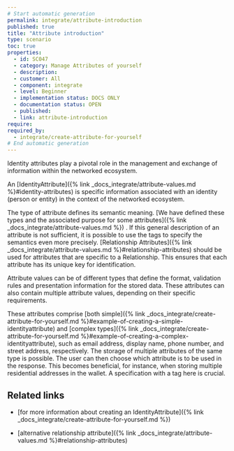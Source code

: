 ```yaml
---
# Start automatic generation
permalink: integrate/attribute-introduction
published: true
title: "Attribute introduction"
type: scenario
toc: true
properties:
  - id: SC047
  - category: Manage Attributes of yourself
  - description:
  - customer: All
  - component: integrate
  - level: Beginner
  - implementation status: DOCS ONLY
  - documentation status: OPEN
  - published:
  - link: attribute-introduction
require:
required_by:
  - integrate/create-attribute-for-yourself
# End automatic generation
---
```


Identity attributes play a pivotal role in the management and exchange of information within the networked ecosystem.

An [IdentityAttribute]({% link _docs_integrate/attribute-values.md %}#identity-attributes) is specific information associated with an identity (person or entity) in the context of the networked ecosystem.

The type of attribute defines its semantic meaning. [We have defined these types and the associated purpose for some attributes]({% link _docs_integrate/attribute-values.md %}) . If this general description of an attribute is not sufficient, it is possible to use the tags to specify the semantics even more precisely. [Relationship Attributes]({% link _docs_integrate/attribute-values.md %}#relationship-attributes) should be used for attributes that are specific to a Relationship. This ensures that each attribute has its unique key for identification.

Attribute values can be of different types that define the format, validation rules and presentation information for the stored data.
These attributes can also contain multiple attribute values, depending on their specific requirements.

These attributes comprise [both simple]({% link _docs_integrate/create-attribute-for-yourself.md %}#example-of-creating-a-simple-identityattribute) and [complex types]({% link _docs_integrate/create-attribute-for-yourself.md %}#example-of-creating-a-complex-identityattribute), such as email address, display name, phone number, and street address, respectively.
The storage of multiple attributes of the same type is possible. The user can then choose which attribute is to be used in the response. This becomes beneficial, for instance, when storing multiple residential addresses in the wallet. A specification with a tag here is crucial.

## Related links

- [for more information about creating an IdentityAttribute]({% link _docs_integrate/create-attribute-for-yourself.md %})

- [alternative relationship attribute]({% link _docs_integrate/attribute-values.md %}#relationship-attributes)

